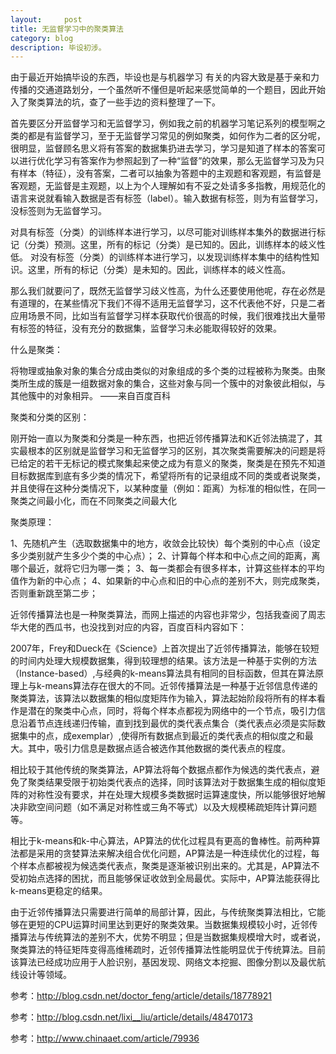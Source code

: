 ```yaml
---
layout:     post
title: 无监督学习中的聚类算法
category: blog
description: 毕设初涉。
---
```



由于最近开始搞毕设的东西，毕设也是与机器学习 有关的内容大致是基于亲和力传播的交通道路划分，一个虽然听不懂但是听起来感觉简单的一个题目，因此开始入了聚类算法的坑，查了一些手边的资料整理了一下。

 首先要区分开监督学习和无监督学习，例如我之前的机器学习笔记系列的模型啊之类的都是有监督学习，至于无监督学习常见的例如聚类，如何作为二者的区分呢，很明显，监督顾名思义将有答案的数据集扔进去学习，学习是知道了样本的答案可以进行优化学习有答案作为参照起到了一种“监督”的效果，那么无监督学习及为只有样本（特征），没有答案，二者可以抽象为答题中的主观题和客观题，有监督是客观题，无监督是主观题，以上为个人理解如有不妥之处请多多指教，用规范化的语言来说就看输入数据是否有标签（label）。输入数据有标签，则为有监督学习，没标签则为无监督学习。

对具有标签（分类）的训练样本进行学习，以尽可能对训练样本集外的数据进行标记（分类）预测。这里，所有的标记（分类）是已知的。因此，训练样本的岐义性低。  对没有标签（分类）的训练样本进行学习，以发现训练样本集中的结构性知识。这里，所有的标记（分类）是未知的。因此，训练样本的岐义性高。

那么我们就要问了，既然无监督学习歧义性高，为什么还要使用他呢，存在必然是有道理的，在某些情况下我们不得不适用无监督学习，这不代表他不好，只是二者应用场景不同，比如当有监督学习样本获取代价很高的时候，我们很难找出大量带有标签的特征，没有充分的数据集，监督学习未必能取得较好的效果。



什么是聚类：



将物理或抽象对象的集合分成由类似的对象组成的多个类的过程被称为聚类。由聚类所生成的簇是一组数据对象的集合，这些对象与同一个簇中的对象彼此相似，与其他簇中的对象相异。              ——来自百度百科



聚类和分类的区别：



刚开始一直以为聚类和分类是一种东西，也把近邻传播算法和K近邻法搞混了，其实最根本的区别就是监督学习和无监督学习的区别，其次聚类需要解决的问题是将已给定的若干无标记的模式聚集起来使之成为有意义的聚类，聚类是在预先不知道目标数据库到底有多少类的情况下，希望将所有的记录组成不同的类或者说聚类，并且使得在这种分类情况下，以某种度量（例如：距离）为标准的相似性，在同一聚类之间最小化，而在不同聚类之间最大化



聚类原理：



1、先随机产生（选取数据集中的地方，收敛会比较快）每个类别的中心点（设定多少类别就产生多少个类的中心点）；
2、计算每个样本和中心点之间的距离，离哪个最近，就将它归为哪一类；
3、每一类都会有很多样本，计算这些样本的平均值作为新的中心点；
4、如果新的中心点和旧的中心点的差别不大，则完成聚类，否则重新跳至第二步；




近邻传播算法也是一种聚类算法，而网上描述的内容也非常少，包括我查阅了周志华大佬的西瓜书，也没找到对应的内容，百度百科内容如下：



2007年，Frey和Dueck在《Science》上首次提出了近邻传播算法，能够在较短的时间内处理大规模数据集，得到较理想的结果。该方法是一种基于实例的方法（Instance-based）,与经典的k-means算法具有相同的目标函数，但其在算法原理上与k-means算法存在很大的不同。近邻传播算法是一种基于近邻信息传递的聚类算法，该算法以数据集的相似度矩阵作为输入，算法起始阶段将所有的样本看作是潜在的聚类中心点，同时，将每个样本点都视为网络中的一个节点，吸引力信息沿着节点连线递归传输，直到找到最优的类代表点集合（类代表点必须是实际数据集中的点，成exemplar）,使得所有数据点到最近的类代表点的相似度之和最大。其中，吸引力信息是数据点适合被选作其他数据的类代表点的程度。



相比较于其他传统的聚类算法，AP算法将每个数据点都作为候选的类代表点，避免了聚类结果受限于初始类代表点的选择，同时该算法对于数据集生成的相似度矩阵的对称性没有要求，并在处理大规模多类数据时运算速度快，所以能够很好地解决非欧空间问题（如不满足对称性或三角不等式）以及大规模稀疏矩阵计算问题等。



相比于k-means和k-中心算法，AP算法的优化过程具有更高的鲁棒性。前两种算法都是采用的贪婪算法来解决组合优化问题，AP算法是一种连续优化的过程，每个样本点都被视为候选类代表点，聚类是逐渐被识别出来的。尤其是，AP算法不受初始点选择的困扰，而且能够保证收敛到全局最优。实际中，AP算法能获得比k-means更稳定的结果。



由于近邻传播算法只需要进行简单的局部计算，因此，与传统聚类算法相比，它能够在更短的CPU运算时间里达到更好的聚类效果。当数据集规模较小时，近邻传播算法与传统算法的差别不大，优势不明显；但是当数据集规模增大时，或者说，聚类算法的特征矩阵变得高维稀疏时，近邻传播算法性能明显优于传统算法。目前该算法已经成功应用于人脸识别，基因发现、网络文本挖掘、图像分割以及最优航线设计等领域。













参考：http://blog.csdn.net/doctor_feng/article/details/18778921

参考：http://blog.csdn.net/lixi__liu/article/details/48470173

参考：http://www.chinaaet.com/article/79936
